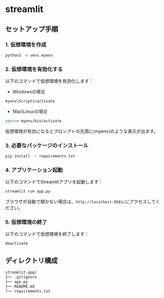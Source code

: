 # streamlit

## セットアップ手順

### 1. 仮想環境を作成
```bash
python3 -m venv myenv
```

### 2. 仮想環境を有効化する
以下のコマンドで仮想環境を有効化します：
- Windowsの場合
```bash
myenv\Scripts\activate
```

- Mac\Linuxの場合
```bash
source myenv/bin/activate
```

仮想環境が有効になるとプロンプトの先頭に(myenv)のような表示が出ます。

### 3. 必要なパッケージのインストール
```bash
pip install -r requirements.txt
```

### 4. アプリケーション起動
以下のコマンドでStreamlitアプリを起動します：
```bash
streamlit run app.py
```
ブラウザが自動で開かない場合は、`http://localhost:8501/`にアクセスしてください。

### 5. 仮想環境の終了
以下のコマンドで仮想環境を終了します：
```bash
deactivate
```

## ディレクトリ構成
```bash
streamlit-app/
├── .gitignore
├── app.py               
├── README.md
└── requirements.txt
```
